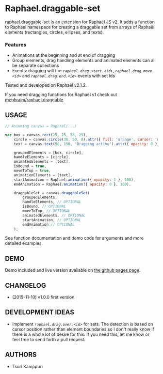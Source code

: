 # Raphael.draggable-set

raphael.draggable-set is an extension for [Raphaël JS](http://raphaeljs.com/) v2. It adds a function to Raphael namespace for creating a draggable set from arrays of Raphaël elements (rectangles, circles, ellipses, and texts).

### Features ###

* Animations at the beginning and at end of dragging
* Group elements, drag handling elements and animated elements can all be separate collections
* Events: dragging will fire _`raphael.drag.start.<id>`_, _`raphael.drag.move.<id>`_ and _`raphael.drag.end.<id>`_ events with set ids

Tested and developed on Raphaël v2.1.2.

If you need dragging functions for Raphaël v1 check out [mephraim/raphael.draggable](https://github.com/mephraim/raphael.draggable).


## USAGE ##

```javascript
// Assuming canvas = Raphael(...)

var box = canvas.rect(25, 25, 25, 25),
    circle = canvas.circle(38, 50, 8).attr({ fill: 'orange', cursor: 'move' }),
    text = canvas.text(50, 150, 'Dragging active').attr({ opacity: 0 }),

    groupedElements = [box, circle],
    handleElements = [circle],
    animatedElements = [text],
    isBound = true,
    moveToTop = true,
    animationElements = [text],
    startAnimation = Raphael.animation({ opacity: 1 }, 100),
    endAnimation = Raphael.animation({ opacity: 0 }, 100),

    draggableSet = canvas.draggableSet(
        groupedElements,
        handleElements, // OPTIONAL
        isBound, // OPTIONAL
        moveToTop, // OPTIONAL
        animatedElements, // OPTIONAL
        startAnimation, // OPTIONAL
        endAnimation // OPTIONAL
    );

```

See function documentation and demo code for arguments and more detailed examples.


## DEMO ##

Demo included and live version available on [the github pages page]().


## CHANGELOG ##

* (2015-11-10) v1.0.0 first version


## DEVELOPMENT IDEAS ##

* Implement _`raphael.drag.over.<id>`_ for sets. The detection is based on cursor position rather than element boundaries so I don't really know if there is a whole lot of desire for this. If you need this, let me know or feel free to send forth a pull request.


## AUTHORS ##

* Tsuri Kamppuri
